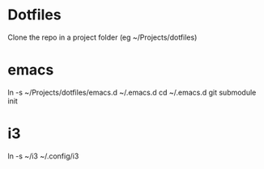 # Dotfiles

Clone the repo in a project folder (eg ~/Projects/dotfiles)

# emacs

ln -s ~/Projects/dotfiles/emacs.d ~/.emacs.d
cd ~/.emacs.d
git submodule init

# i3

ln -s ~/i3 ~/.config/i3
